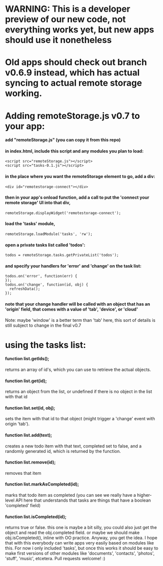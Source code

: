 # WARNING: This is a developer preview of our new code, not everything works yet, but new apps should use it nonetheless
# Old apps should check out branch v0.6.9 instead, which has actual syncing to actual remote storage working.

# Adding remoteStorage.js v0.7 to your app:
#### add "remoteStorage.js" (you can copy it from this repo)
#### in index.html, include this script and any modules you plan to load:

    <script src="remoteStorage.js"></script>
    <script src="tasks-0.1.js"></script>

#### in the place where you want the remoteStorage element to go, add a div:

    <div id="remotestorage-connect"></div>

#### then in your app's onload function, add a call to put the 'connect your remote storage' UI into that div, 

    remoteStorage.displayWidget('remotestorage-connect');

#### load the 'tasks' module,

    remoteStorage.loadModule('tasks', 'rw');

#### open a private tasks list called 'todos':

    todos = remoteStorage.tasks.getPrivateList('todos');

#### and specify your handlers for 'error' and 'change' on the task list:

    todos.on('error', function(err) {
    });
    todos.on('change', function(id, obj) {
      refreshData();
    });

#### note that your change handler will be called with an object that has an 'origin' field, that comes with a value of 'tab', 'device', or 'cloud'

Note: maybe 'window' is a better term than 'tab' here, this sort of details is still subject to change in the final v0.7


# using the tasks list:

#### function list.getIds();

returns an array of id's, which you can use to retrieve the actual objects.

#### function list.get(id);

returns an object from the list, or undefined if there is no object in the list with that id

#### function list.set(id, obj);

sets the item with that id to that object (might trigger a 'change' event with origin 'tab').

#### function list.add(text);

creates a new todo item with that text, completed set to false, and a randomly generated id, which is returned by the function.

#### function list.remove(id);

removes that item

#### function list.markAsCompleted(id);

marks that todo item as completed (you can see we really have a higher-level API here that understands that tasks are things that have a boolean 'completed' field)

#### function list.isCompleted(id);

returns true or false. this one is maybe a bit silly, you could also just get the object and read the obj.completed field. or maybe we should make obj.isCompleted(), 
inline with OO practice. Anyway, you get the idea. I hope that with this everybody can write apps very easily based on modules like this. For now i only included 'tasks', but once this works it should be easy to make first versions of other modules like 'documents', 'contacts', 'photos', 'stuff', 'music', etcetera. Pull requests welcome! :)
